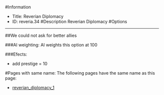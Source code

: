 #Information
 - Title: Reverian Diplomacy
 - ID: reveria.34
#Description
Reverian Diplomacy
#Options

___
##We could not ask for better allies

###AI weighting:
AI weights this option at 100


###Efects:<ul><li>add prestige = 10</li></ul>


#Pages with same name:
The following pages have the same name as this page:
 - [reverian_diplomacy_1](reverian_diplomacy_1.md)
